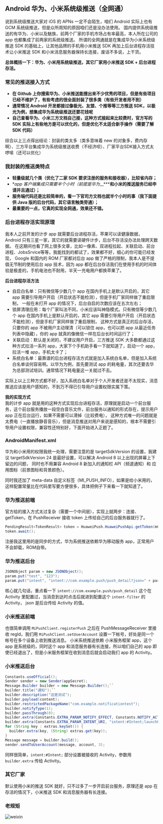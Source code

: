 ## Android 华为、小米系统级推送（全网通）
说到系统级推送大家对 iOS 的 APNs 一定不会陌生，咱们 Android 实际上也有 GCM 系统级推送，但是众所周知的原因咱们还是没办法使用。
国内提供系统级推送的有华为、小米以及魅族，前两个厂家的手机市场占有率最高，本人所在公司的 app 也都集成了前两家的系统级推送。
所谓的全网通就是在集成华为小米系统级推送 SDK 的基础上，让其他品牌的手机用小米推送 SDK 再加上后台进程存活技术让小米推送 SDK 和小米消息服务器保持长连接，废话不多说，上干货。

**总体概括一下：华为、小米用系统级推送，其它厂家用小米推送 SDK + 后台进程存活。**

### 常见的推送接入方式
- **在 Github 上你搜索华为、小米推送能搜出来不少优秀的项目，但是有些项目已经不维护了，有些考虑的很全面封装了很多类（有些开发者用不到）**
- **通常情况 Android 开发都接过像极光、友盟、个推等等三方推送 SDK，以极光为例，想集成华为系统级推送还要花钱呢**
- **自己查看华为、小米三方文档自己接，这种方式接起来比较费时，官方写的 SDK 实际上有些地方是可以优化的，但是优化不太适合新手操作（需要了解 SDK 代码）**

综合以上三点得出结论：封装的类太多（类多意味着 new 的对象多，费内存啊）、三方平台集成华为系统级推送收费（不经济呗）、厂家平台SDK接入方式太啰嗦（还可以优化）

### 我封装的推送类特点
- **轻量级就几个类（优化了二家 SDK 要求注册的服务和接收器），比较省内存；**
- **app 客户端集成只需要半个小时（前提是华为*__*****和小米的推送服务已经申请并且通过）；**
- **服务端代码还是比较简单的，看一下官司方文档也就半个小时的事（我下面提供 Java 版的后台代码，其它语言触类旁通）；**
- **最重要的一点，它真的实现全网通，效果还不错。**

### 后台进程存活实现原理
我本人之前开发的计步 app 就需要后台进程存活，苹果可以读健康数据，Android 只有三星一家，其它的就需要读硬件计步，后台不存活没办法处理跨天数据。
在这期间也看了网上很多文章，比如一像素、双进程拉起、关联启动、前台进程、JobsSrvice等等，我能找到的都试了，效果都不好，细心的你可能已经发现，
Google 和国内的 ROM 厂家都对后台 app 做了严格的限制，我本人是不提倡无节制的使用后台 app 技术，因为 app 都在后台存活我们在使用手机的时间体验是极差的，手机电池也不耐用，半天一充电用户都换苹果了。

**后台进程存活方法**
- 自启白名单：只有微信等少数几个 app 在国内手机上是默认开启的，其它 app 需要引导用户开启（开启状态不能检测），但是手机厂家同样做了重启限制，
一般在未打开 app 的情况下，后台自启的次数应该在五次左右；
- 锁屏清理应用：每个厂家叫法不同，小米应该叫神隐模式。只有微信等少数几个 app 在国内手机上是默认开启的，其它 app 需要引导用户开启（开启状态不能检测），但是手机厂家同样做了重启限制，
这种方式是真正的后台存活，只要你的 app 不被用户主动理清（可以锁住 app，也可以把 app 从最近任务列表中隐藏），你的 app 就真的像微信一样在后台长时间运行了；
- 关联启动：默认是关闭的，不建议用户开启，三方推送 SDK 大多数都通过这种方式拉活一系列 app，大家下个手机助手看一下就知道了，启动一个 app，拉活一堆 app，手机太卡了；
- 系统白名单：最靠谱的后台进程存活方式就是加入系统白名单，但是加入系统白名单谈何容易啊。以华为为例，首先要测试 app 的耗电量，其次还要去华为总部测试培训。通常情况下耗电量这一关就过不去。

实际上以上三种方式都不好，加入系统白名单对于个人开发者还是不太现实，消息推送应该是用户感知的，不到万不得已引导用户设置权限实属下策。

**我的实现方式**  
我的计步 app 就是用的这种方式实现后台进程存活，原理就是启动一个前台服务，这个前台服务播放一段空白音乐文件，前台服务以通知的形式存在，提示用户 app 正在后台运行，如果不需要可以滑掉（比较费电），
这种方式唯一的问题就是太费电（一直播放静音音乐），但是消息推送对用户来说是感知的，根本不需要引导用户设置权限，兼容性还特别好，下面开始进入正题了。

### AndroidManifest.xml
华为和小米用的权限我统一处理，需要注意的是 targetSdkVersion 的设置，我建议 targetSdkVersion 24 是最好设置，可以解决 Android 8 以上出现的屏幕上下留边的问题，
同时也不用兼容 Android 8 新加入的通知栏 API（频道通知）和 应用图标（前景图标和背景颜色）。

同时我还加了 meta-data 自定义标签（MI_PUSH_INFO），如果是给小米用的，这样配置常量比在代码里写要方便很多，具体把例子下来看一下就知道了。

### 华为推送前端
官方给的接入方式太过复杂（需要一个中间层），实现上就两步：连接、getToken，在 PushReceiver 接收 token 上传给自己的后台服务器就行了。
```Java
PendingResult<TokenResult> token = HuaweiPush.HuaweiPushApi.getToken(mClient);
token.await();
```
注册我这里用的是同步的方式，华为系统推送依赖华为移动服务 app，正常用户不会卸载，ROM自带。

### 华为推送后台
```Java
JSONObject param = new JSONObject();
param.put("test", "123");
param.put("intent", "intent://com.example.push/push_detail?json=" + param.toString() + "#Intent;scheme=myscheme;launchFlags=0x10000000;end");
```
核心就几句话，重点看一下 `intent://com.example.push/push_detail` 这个在 Activity 里配置过，当消息到达时点击后就进到配置这个 `intent-filter` 的 Activity，
json 是后台传给 Activity 的值。

### 小米推送前端
也很简单调用 `MiPushClient.registerPush` 之后在 PushMessageReceiver 里接收 regId，我们用 `MiPushClient.setUserAccount` 设置一下帐号，好处是同一个帐号在多个设备上收到推送消息。
小米系统推送依赖 小米服务框架 app，这个 app 是系统级的，同时这个 app 和消息服务器有长连接，所以咱们自己的 app 即使已经退出了，但是小米服务框架在收到消息后就会启动我们 app 的 Activity。

### 小米推送后台
```Java
Constants.useOfficial();
Sender sender = new Sender(appSecret);
Message.Builder builder = new Message.Builder();``
builder.title("通知");``
builder.description("这是测试");
builder.payload(content);
builder.restrictedPackageName("com.example.notificationtest");
builder.notifyType(1);
builder.passThrough(0);
builder.extra(Constants.EXTRA_PARAM_NOTIFY_EFFECT, Constants.NOTIFY_ACTIVITY);
builder.extra(Constants.EXTRA_PARAM_INTENT_URI, "intent:#Intent;launchFlags=0x10000000;component=com.example.notificationtest/.MainActivity;end");
for (String key : extras.keySet()) {
  builder.extra(key, (String) extras.get(key));
}
Message message = builder.build();	    
sender.sendToUserAccount(message, account, 3); 
```
同样很简单，`intent:#Intent;` 部分设置被接收的 Activity，参数用 `builder.extra` 传给 Activity。

### 其它厂家
默认使用小米的推送 SDK 就好，只不过多了一步开启前台服务，原理还是 app 在存活的情况下，小米推送 SDK 和消息服务器有长连接。

### 老规矩
![weixin](https://raw.githubusercontent.com/qiuqiu3/NotificationTest/master/Screenshots/weixin.png)
